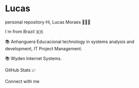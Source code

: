 # Lucas
personal repository
Hi, Lucas Moraes 👋👨‍💻

I`m from Brazil 🇧🇷

📚 Anhanguera Educacional technology in systems analysis and development, IT Project Management.

📚 Wyden Internet Systems.

GitHub Stats 📈

Connect with me
